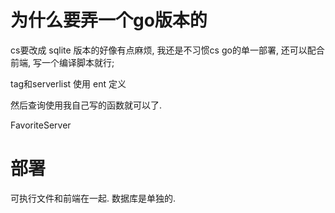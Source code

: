 # 为什么要弄一个go版本的

cs要改成 sqlite 版本的好像有点麻烦, 我还是不习惯cs
go的单一部署, 还可以配合前端, 写一个编译脚本就行;

tag和serverlist 使用 ent 定义

然后查询使用我自己写的函数就可以了.

FavoriteServer

# 部署
可执行文件和前端在一起.
数据库是单独的.

